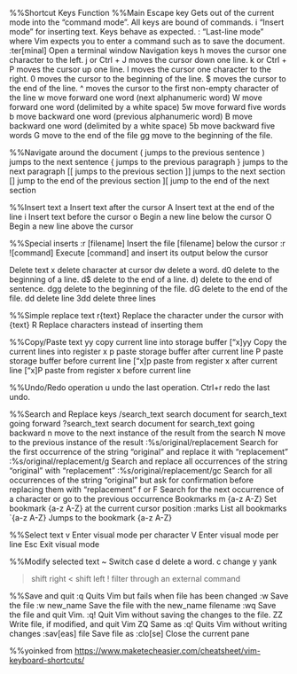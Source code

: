 %%Shortcut Keys 	Function
%%Main
Escape key 	Gets out of the current mode into the “command mode”. All keys are bound of commands.
i 	“Insert mode” for inserting text. Keys behave as expected.
: 	“Last-line mode” where Vim expects you to enter a command such as to save the document.
:ter[minal] 	Open a terminal window
Navigation keys
h 	moves the cursor one character to the left.
j or Ctrl + J 	moves the cursor down one line.
k or Ctrl + P 	moves the cursor up one line.
l 	moves the cursor one character to the right.
0 	moves the cursor to the beginning of the line.
$ 	moves the cursor to the end of the line.
^ 	moves the cursor to the first non-empty character of the line
w 	move forward one word (next alphanumeric word)
W 	move forward one word (delimited by a white space)
5w 	move forward five words
b 	move backward one word (previous alphanumeric word)
B 	move backward one word (delimited by a white space)
5b 	move backward five words
G 	move to the end of the file
gg 	move to the beginning of the file.
	
%%Navigate around the document
( 	jumps to the previous sentence
) 	jumps to the next sentence
{ 	jumps to the previous paragraph
} 	jumps to the next paragraph
[[ 	jumps to the previous section
]] 	jumps to the next section
[] 	jump to the end of the previous section
][ 	jump to the end of the next section
	
%%Insert text
a 	Insert text after the cursor
A 	Insert text at the end of the line
i 	Insert text before the cursor
o 	Begin a new line below the cursor
O 	Begin a new line above the cursor
	
%%Special inserts
:r [filename] 	Insert the file [filename] below the cursor
:r ![command] 	Execute [command] and insert its output below the cursor
	
Delete text
x 	delete character at cursor
dw 	delete a word.
d0 	delete to the beginning of a line.
d$ 	delete to the end of a line.
d) 	delete to the end of sentence.
dgg 	delete to the beginning of the file.
dG 	delete to the end of the file.
dd 	delete line
3dd 	delete three lines
	
%%Simple replace text
r{text} 	Replace the character under the cursor with {text}
R 	Replace characters instead of inserting them
	
%%Copy/Paste text
yy 	copy current line into storage buffer
[“x]yy 	Copy the current lines into register x
p 	paste storage buffer after current line
P 	paste storage buffer before current line
[“x]p 	paste from register x after current line
[“x]P 	paste from register x before current line
	
%%Undo/Redo operation
u 	undo the last operation.
Ctrl+r 	redo the last undo.
	
%%Search and Replace keys
/search_text 	search document for search_text going forward
?search_text 	search document for search_text going backward
n 	move to the next instance of the result from the search
N 	move to the previous instance of the result
:%s/original/replacement 	Search for the first occurrence of the string “original” and replace it with “replacement”
:%s/original/replacement/g 	Search and replace all occurrences of the string “original” with “replacement”
:%s/original/replacement/gc 	Search for all occurrences of the string “original” but ask for confirmation before replacing them with “replacement”
f or F 	Search for the next occurrence of a character or go to the previous occurrence
Bookmarks
m {a-z A-Z} 	Set bookmark {a-z A-Z} at the current cursor position
:marks 	List all bookmarks
`{a-z A-Z} 	Jumps to the bookmark {a-z A-Z}
	
%%Select text
v 	Enter visual mode per character
V 	Enter visual mode per line
Esc 	Exit visual mode
	
%%Modify selected text
~ 	Switch case
d 	delete a word.
c 	change
y 	yank
> 	shift right
< 	shift left
! 	filter through an external command
	
%%Save and quit
:q 	Quits Vim but fails when file has been changed
:w 	Save the file
:w new_name 	Save the file with the new_name filename
:wq 	Save the file and quit Vim.
:q! 	Quit Vim without saving the changes to the file.
ZZ 	Write file, if modified, and quit Vim
ZQ 	Same as :q! Quits Vim without writing changes
:sav[eas] file 	Save file as
:clo[se] 	Close the current pane

%%yoinked from https://www.maketecheasier.com/cheatsheet/vim-keyboard-shortcuts/
